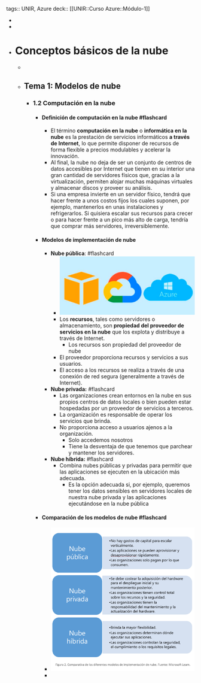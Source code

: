 tags:: UNIR, Azure
deck:: [[UNIR::Curso Azure::Módulo-1]]

-
-
- # Conceptos básicos de la nube
	-
	- ## Tema 1: Modelos de nube
		- ### 1.2 Computación en la nube
			- #### Definición de computación en la nube #flashcard
				- El término **computación en la nube** o **informática en la nube** es la prestación de servicios informáticos **a través de Internet**, lo que permite disponer de recursos de forma flexible a precios modulables y acelerar la innovación.
				- Al final, la nube no deja de ser un conjunto de centros de datos accesibles por Internet que tienen en su interior una gran cantidad de servidores físicos que, gracias a la virtualización, permiten alojar muchas máquinas virtuales y almacenar discos y proveer su análisis.
				- Si una empresa invierte en un servidor físico, tendrá que hacer frente a unos costos fijos los cuales suponen, por ejemplo, mantenerlos en unas instalaciones y refrigerarlos. Si quisiera escalar sus recursos para crecer o para hacer frente a un pico más alto de carga, tendría que comprar más servidores, irreversiblemente.
			- #### Modelos de implementación de nube
				- **Nube pública**: #flashcard
					- ![image.png](../assets/image_1667233852893_0.png)
					- Los **recursos**, tales como servidores o almacenamiento, son **propiedad del proveedor de servicios en la nube** que los explota y distribuye a través de Internet.
						- Los recursos son propiedad del proveedor de nube
					- El proveedor proporciona recursos y servicios a sus usuarios.
					- El acceso a los recursos se realiza a través de una conexión de red segura (generalmente a través de Internet).
				- **Nube privada:** #flashcard
					- Las organizaciones crean entornos en la nube en sus propios centros de datos locales o bien pueden estar hospedadas por un proveedor de servicios a terceros.
					- La organización es responsable de operar los servicios que brinda.
					- No proporciona acceso a usuarios ajenos a la organización.
						- Solo accedemos nosotros
						- Tiene la desventaja de que tenemos que parchear y mantener los servidores.
				- **Nube híbrida:** #flashcard
					- Combina nubes públicas y privadas para permitir que las aplicaciones se ejecuten en la ubicación más adecuada.
						- Es la opción adecuada si, por ejemplo, queremos tener los datos sensibles en servidores locales de nuestra nube privada y las aplicaciones ejecutándose en la nube pública
			- #### Comparación de los modelos de nube #flashcard
				- ![image.png](../assets/image_1667232918510_0.png)
				-